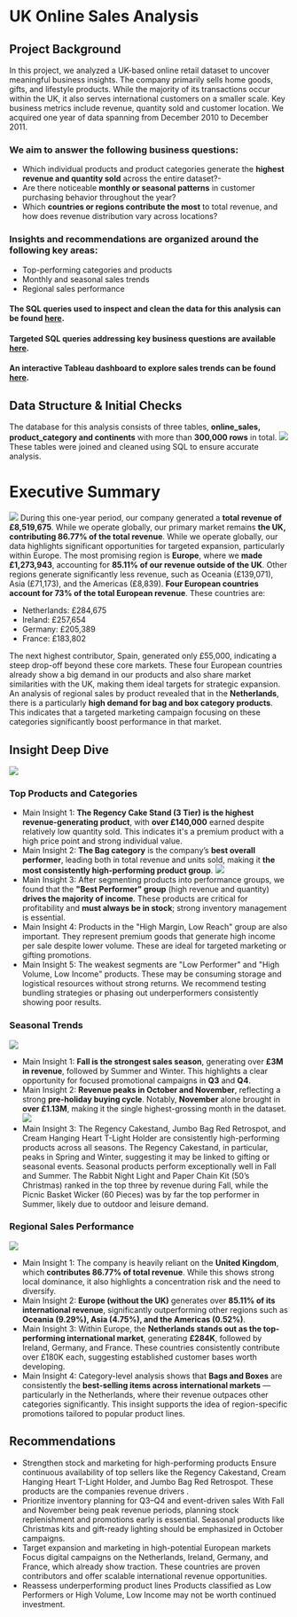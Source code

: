 # UK Online Sales Analysis
## Project Background
In this project, we analyzed a UK-based online retail dataset to uncover meaningful business insights. The company primarily sells home goods, gifts, and lifestyle products. While the majority of its transactions occur within the UK, it also serves international customers on a smaller scale. Key business metrics include revenue, quantity sold and customer location. We acquired one year of data spanning from December 2010 to December 2011.
### We aim to answer the following business questions:
-	Which individual products and product categories generate the **highest revenue and quantity sold** across the entire dataset?-
-	Are there noticeable **monthly or seasonal patterns** in customer purchasing behavior throughout the year?
-	Which **countries or regions contribute the most** to total revenue, and how does revenue distribution vary across locations?
### Insights and recommendations are organized around the following key areas:
-	Top-performing categories and products
-	Monthly and seasonal sales trends
-	Regional sales performance
#### The SQL queries used to inspect and clean the data for this analysis can be found [here](SQL/README.md).
#### Targeted SQL queries addressing key business questions are available [here](SQL/README2.md).
#### An interactive Tableau dashboard to explore sales trends can be found [here](https://public.tableau.com/views/dashboard_17447961057310/Dashboard1?:language=en-US&:sid=&:redirect=auth&:display_count=n&:origin=viz_share_link).
## Data Structure & Initial Checks
The database for this analysis consists of three tables, **online_sales, product_category and continents** with more than **300,000 rows** in total.
![](images/data_structure.png)
These tables were joined and cleaned using SQL to ensure accurate analysis.
# Executive Summary
![](images/reg_exc2.png)
During this one-year period, our company generated a **total revenue of £8,519,675**. While we operate globally, our primary market remains **the UK, contributing 86.77% of the total revenue**. While we operate globally, our data highlights significant opportunities for targeted expansion, particularly within Europe.
The most promising region is **Europe**, where we **made £1,273,943**, accounting for **85.11% of our revenue outside of the UK**. Other regions generate significantly less revenue, such as Oceania (£139,071), Asia (£71,173), and the Americas (£8,839).
**Four European countries account for 73% of the total European revenue**. These countries are:

- Netherlands: £284,675
- Ireland: £257,654
- Germany: £205,389
- France: £183,802

The next highest contributor, Spain, generated only £55,000, indicating a steep drop-off beyond these core markets. These four European countries already show a big demand in our products and also share  market similarities with the UK, making them ideal targets for strategic expansion.
An analysis of regional sales by product revealed that in the **Netherlands**, there is a particularly **high demand for bag and box category products**. This indicates  that a  targeted marketing campaign focusing on these categories significantly boost performance in that market.

## Insight Deep Dive
![](images/top_p_d.png)
### Top Products and Categories
- Main Insight 1: **The Regency Cake Stand (3 Tier) is the highest revenue-generating product**, with **over £140,000** earned despite relatively low quantity sold. This indicates it's a premium product with a high price point and strong individual value.
- Main Insight 2: **The Bag category** is the company’s **best overall performer**, leading both in total revenue and units sold, making it **the most consistently high-performing product group**.
  ![](images/performance.png)
- Main Insight 3: After segmenting products into performance groups, we found that the **"Best Performer" group** (high revenue and quantity) **drives the majority of income**. These products are critical for profitability and **must always be in stock**; strong inventory management is essential.
- Main Insight 4: Products in the "High Margin, Low Reach" group are also important. They represent premium goods that generate high income per sale despite lower volume. These are ideal for targeted marketing or gifting promotions.
- Main Insight 5:  The weakest segments are "Low Performer" and "High Volume, Low Income" products. These may be consuming storage and logistical resources without strong returns. We recommend testing bundling strategies or phasing out underperformers consistently showing poor results.
### Seasonal Trends
![](images/seasonal_1.png)
- Main Insight 1: **Fall is the strongest sales season**, generating over **£3M in revenue**, followed by Summer and Winter. This highlights a clear opportunity for focused promotional campaigns in **Q3** and **Q4**.
- Main Insight 2: **Revenue peaks in October and November**, reflecting a strong **pre-holiday buying cycle**. Notably, **November** alone brought in **over £1.13M**, making it the single highest-grossing month in the dataset.
  ![](images/product_seasonal.png)
- Main Insight 3: The Regency Cakestand, Jumbo Bag Red Retrospot, and Cream Hanging Heart T-Light Holder are consistently high-performing products across all seasons. The Regency Cakestand, in particular, peaks in Spring and Winter, suggesting it may be linked to gifting or seasonal events.
 Seasonal products perform exceptionally well in Fall and Summer. The Rabbit Night Light and Paper Chain Kit (50’s Christmas) ranked in the top three by revenue during Fall, while the Picnic Basket Wicker (60 Pieces) was by far the top performer in Summer, likely due   to outdoor and leisure demand.
### Regional Sales Performance
![](images/regdown.png)
-	Main Insight 1: The company is heavily reliant on the **United Kingdom**, which **contributes 86.77% of total revenue**. While this shows strong local dominance, it also highlights a concentration risk and the need to diversify.
-	Main Insight 2: **Europe (without the UK)** generates over **85.11% of its international revenue**, significantly outperforming other regions such as **Oceania (9.29%), Asia (4.75%), and the Americas (0.52%)**.
-	Main Insight 3: Within Europe, the **Netherlands stands out as the top-performing international market**, generating **£284K**, followed by Ireland, Germany, and France. These countries consistently contribute over £180K each, suggesting established customer bases worth developing.
-	Main Insight 4: Category-level analysis shows that **Bags and Boxes** are consistently the **best-selling items across international markets** — particularly in the Netherlands, where their revenue outpaces other categories significantly. This insight supports the idea of region-specific promotions tailored to popular product lines.
## Recommendations
- Strengthen stock and marketing for high-performing products
 Ensure continuous availability of top sellers like the Regency Cakestand, Cream Hanging Heart T-Light Holder, and Jumbo Bag Red Retrospot. These products are the companies revenue drivers .
- Prioritize inventory planning for Q3–Q4 and event-driven sales
  With Fall and November being peak revenue periods, planning stock replenishment and promotions early is essential. Seasonal products like Christmas kits and gift-ready lighting should be emphasized in October campaigns.
- Target expansion and marketing in high-potential European markets
  Focus digital campaigns on the Netherlands, Ireland, Germany, and France, which already show traction. These countries are proven contributors and offer scalable international revenue opportunities.
- Reassess underperforming product lines
 Products classified as Low Performers or High Volume, Low Income may not be worth continued investment. 






